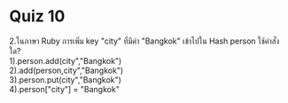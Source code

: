 # Quiz 10


2.ในภาษา Ruby การเพิ่ม key "city" ที่มีค่า "Bangkok" เข้าไปใน Hash person ใช้คำสั่งใด?
<br>1).person.add(city","Bangkok")
<br>2).add(person,city","Bangkok")
<br>3).person.put(city","Bangkok")
<br>4).person["city"] = "Bangkok"
